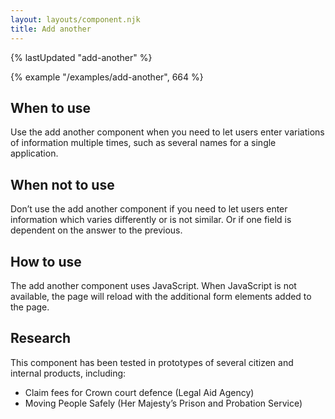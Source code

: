 ```yaml
---
layout: layouts/component.njk
title: Add another
---
```


{% lastUpdated "add-another" %}

{% example "/examples/add-another", 664 %}
## When to use

Use the add another component when you need to let users enter variations of information multiple times, such as several names for a single application.

## When not to use

Don’t use the add another component if you need to let users enter information which varies differently or is not similar. Or if one field is dependent on the answer to the previous.

## How to use

The add another component uses JavaScript. When JavaScript is not available, the page will reload with the additional form elements added to the page.

## Research

This component has been tested in prototypes of several citizen and internal products, including:

- Claim fees for Crown court defence (Legal Aid Agency)
- Moving People Safely (Her Majesty’s Prison and Probation Service)
